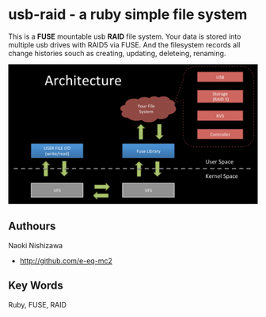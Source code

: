# usb-raid - a ruby simple file system

This is a **FUSE** mountable usb **RAID** file system.
Your data is stored into multiple usb drives with RAID5 via FUSE.
And the filesystem records all change histories souch as creating, updating, deleteing, renaming.

![](img/IMG_7361.PNG?raw=true) 

Authours
--------
Naoki Nishizawa
* <http://github.com/e-eq-mc2>

Key Words
--------
Ruby, FUSE, RAID
